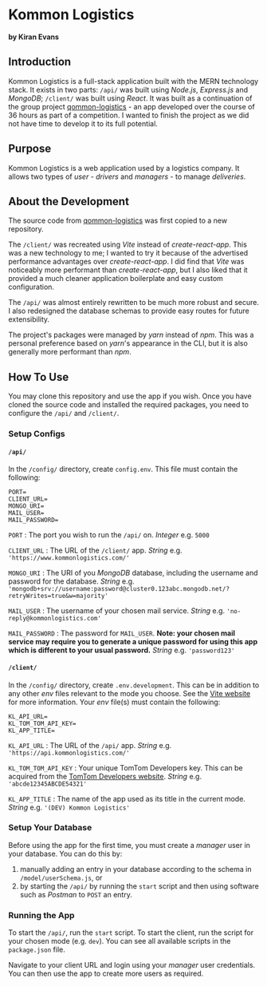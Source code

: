 # Kommon Logistics
**by Kiran Evans**
## Introduction
Kommon Logistics is a full-stack application built with the MERN technology stack. It exists in two parts: `/api/` was built using *Node.js*, *Express.js* and *MongoDB*; `/client/` was built using *React*. It was built as a continuation of the group project [qommon-logistics](https://github.com/kiran-evans/qommon-logistics) - an app developed over the course of 36 hours as part of a competition. I wanted to finish the project as we did not have time to develop it to its full potential.

## Purpose
Kommon Logistics is a web application used by a logistics company. It allows two types of *user* - *drivers* and *managers* - to manage *deliveries*.

## About the Development
The source code from [qommon-logistics](https://github.com/kiran-evans/qommon-logistics) was first copied to a new repository.

The `/client/` was recreated using *Vite* instead of *create-react-app*. This was a new technology to me; I wanted to try it because of the advertised performance advantages over *create-react-app*. I did find that *Vite* was noticeably more performant than *create-react-app*, but I also liked that it provided a much cleaner application boilerplate and easy custom configuration.

The `/api/` was almost entirely rewritten to be much more robust and secure. I also redesigned the database schemas to provide easy routes for future extensibility.

The project's packages were managed by *yarn* instead of *npm*. This was a personal preference based on *yarn*'s appearance in the CLI, but it is also generally more performant than *npm*.

## How To Use
You may clone this repository and use the app if you wish. Once you have cloned the source code and installed the required packages, you need to configure the `/api/` and `/client/`.

### Setup Configs

#### `/api/`
In the `/config/` directory, create `config.env`. This file must contain the following:
```
PORT=
CLIENT_URL=
MONGO_URI=
MAIL_USER=
MAIL_PASSWORD=
```
`PORT`
: The port you wish to run the `/api/` on. *Integer* e.g. `5000`

`CLIENT_URL`
: The URL of the `/client/` app. *String* e.g. `'https://www.kommonlogistics.com/'`

`MONGO_URI`
: The URI of you *MongoDB* database, including the username and password for the database. *String* e.g. `'mongodb+srv://username:password@cluster0.123abc.mongodb.net/?retryWrites=true&w=majority'`

`MAIL_USER`
: The username of your chosen mail service. *String* e.g. `'no-reply@kommonlogistics.com'`

`MAIL_PASSWORD`
: The password for `MAIL_USER`. **Note: your chosen mail service may require you to generate a unique password for using this app which is different to your usual password.** *String* e.g. `'password123'`

#### `/client/`
In the `/config/` directory, create `.env.development`. This can be in addition to any other *env* files relevant to the mode you choose. See the [Vite website](https://vitejs.dev/guide/env-and-mode.html#modes) for more information. Your *env* file(s) must contain the following:
```
KL_API_URL=
KL_TOM_TOM_API_KEY=
KL_APP_TITLE=
```
`KL_API_URL`
: The URL of the `/api/` app. *String* e.g. `'https://api.kommonlogistics.com/'`

`KL_TOM_TOM_API_KEY`
: Your unique TomTom Developers key. This can be acquired from the [TomTom Developers website](https://developer.tomtom.com/). *String* e.g. `'abcde12345ABCDE54321'`

`KL_APP_TITLE`
: The name of the app used as its title in the current mode. *String* e.g. `'(DEV) Kommon Logistics'`

### Setup Your Database
Before using the app for the first time, you must create a *manager* user in your database. You can do this by:
1. manually adding an entry in your database according to the schema in `/model/userSchema.js`, or
2. by starting the `/api/` by running the `start` script and then using software such as *Postman* to `POST` an entry.

### Running the App
To start the `/api/`, run the `start` script. To start the client, run the script for your chosen mode (e.g. `dev`). You can see all available scripts in the `package.json` file.

Navigate to your client URL and login using your *manager* user credentials. You can then use the app to create more users as required.